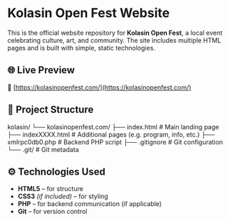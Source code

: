# Kolasin Open Fest Website

This is the official website repository for **Kolasin Open Fest**, a local event celebrating culture, art, and community. The site includes multiple HTML pages and is built with simple, static technologies.

## 🌐 Live Preview

🔗 [https://kolasinopenfest.com/](https://kolasinopenfest.com/)

## 🧾 Project Structure

kolasin/
└── kolasinopenfest.com/
├── index.html # Main landing page
├── indexXXXX.html # Additional pages (e.g. program, info, etc.)
├── xmlrpc0db0.php # Backend PHP script
├── .gitignore # Git configuration
└── .git/ # Git metadata

## ⚙️ Technologies Used

- **HTML5** – for structure
- **CSS3** *(if included)* – for styling
- **PHP** – for backend communication (if applicable)
- **Git** – for version control
